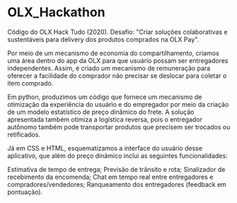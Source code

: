 # OLX_Hackathon
Código do OLX Hack Tudo (2020). Desafio: "Criar soluções colaborativas e sustentáveis para delivery dos produtos comprados na OLX Pay".

Por meio de um mecanismo de economia do compartilhamento, criamos uma área dentro do app da OLX para que usuário possam ser entregadores independentes. Assim, é criado um mecanismo de remuneração para oferecer a facilidade do comprador não precisar se deslocar para coletar o item comprado. 

Em python, produzimos um código que fornece um mecanismo de otimização da experiência do usuário e do empregador por meio da criação de um modelo estatístico de preço dinâmico do frete. A solução apresentada também otimiza a logística reversa, pois o entregador autônomo também pode transportar produtos que precisem ser trocados ou retificados.

Já em CSS e HTML, esquematizamos a interface do usuário desse aplicativo, que além do preço dinâmico inclui as seguintes funcionalidades:

Estimativa de tempo de entrega;
Previsão de trânsito e rota;
Sinalizador de recebimento da encomenda;
Chat em tempo real entre entregadores e compradores/vendedores;
Ranqueamento dos entregadores (feedback em pontuação).
